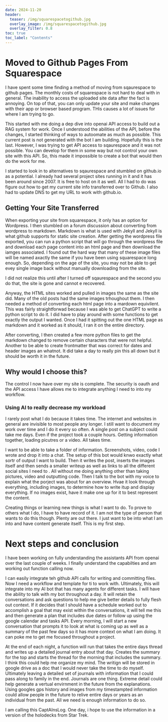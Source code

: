 ```yaml
---
date: 2024-11-20
header:
  teaser: /img/squarespacetogithub.jpg
  overlay_image: /img/squarespacetogithub.jpg
  overlay_filter: 0.8
toc: true
toc_label: "Contents"
--- 
```


# Moved to Github Pages From Squarespace

I have spent some time finding a method of moving from sqaurespace to github pages. The monthly costs of squarespace is not hard to deal with in general. The inability to access the uploaded site data after the fact is annoying. On top of that, you can only update your site and make changes with their app or browser based program. THis causes a lot of issues for where I am trying to go.

This started with me doing a dep dive into openai API access to build out a RAG system for work. Once I understood the abilities of the API, before the changes, I started thinking of ways to autoomate as much as possible. This current post is not generated with the bot I am building. Hopefully this is the last. However, I was trying to get API access to sqaurespace and it was not possible. You can develop for them in some way but not control your own site with this API. So, this made it impossible to create a bot that would then do the work for me. 

I started to look in to alternatives to sqaurespace and stumbled on github.io as a potential. I already had several project sites running in it and it has been around since 2007. It is free to host on it as well. All I had to do was figure out how to get my current site info transferred over to Github. I also had to update DNS to get my URL to work with github.io. 

## Getting Your Site Transferred

When exporting your site from squarespace, it only has an option for Wordpress. I then stumbled on a forum discussion about converting from wordpress to markdown. Markdown is what is used with Jekyll and Jekyll is what github supports for static site creation. After getting the wordpress file exported, you can run a python script that will go through the wordpress file and download each page content into an html page and then download the iamges associated. I found out the hard way that many of these image files will be named axactly the same if you have been using squarespace long enough. So, depending on the age of the site, you may not be able to get evey single image back without manually downloading from the site. 

I did not realize this until after I turned off sqaurespace and the second you do that, the site is gone and cannot e recovered.

Anyway, the HTML sites worked and pulled in images the same as the site did. Many of the old posts had the same images trhoughout them. I then needed a method of converting each html page into a mardown equivilent. This was fairly straightforwad because I was able to get ChatGPT to write a python script to do it. I did have to play around with some functions to get exactly the output I wanted. Once I had it spitting out the one HTML page as markdown and it worked as it should, I ran it on the entire directory. 

After converting, I then created a few more python files to get the markdown changed to remove certain characters that were not helpful. Another to be able to create frontmatter that was correct for dates and header images an whatnot. It did take a day to really pin this all down but it should be worth it in the future.

## Why would I choose this?

The control I now have over my site is complete. The security is oauth and the API access I have allows me to integrate anything I need to into my workflow. 

### Using AI to really decrease my workload

I rarely post what I do because it takes time. The internet and websites in general are invisible to most people any longer. I still want to document my work over time and I do it every so often. A single post on a subject could take me days. Even if the project took a couple hours. Getting information together, loading picutres or a video. All takes time.

I want to be able to take a folder of information. Screenshots, video, code I wrote and drop it into a chat. The setup of this bot would knwo exactly what sortr of output I want to build. Then it writes the post, inserts the images itself and then sends a smaller writeup as well as links to all the different social sites I need to . All without me doing anything other than taking pictures, video and outputting code. Then I talk to the bot with my voice to explain what the porject was about for an overview. Hvae it look through everything, including images, to determine how to write itup and display everything. If no images exist, have it make one up for it to best represent the content.

Creating things or learning new things is what I want to do. To prove to others what I do, I have to have record of it. I am not the type of person that wants to do this though. Plenty are out there. I just want to be into what I am into and have content generate itself. This is my first step.

# Next steps and conclusion

I have been working on fully understanding the assistants API from openai over the last couple of weeks. I finally understand the capabilties and am working out function calling now. 

I can easily integrate teh github API calls for writing and committing files. Now I need a workflow and template for ti to work with. Ultimately, this will integrate into my AI bot that has many agents for different tasks. I will have the ability to talk with my bot throughout a day. It will retain the conversations and ask questions to help me give better details to fully flesh out context.
If it decides that I should have a schedule worked out to accomplish a goal that may exist within the conversations, it will tell me this and then generate a plan that includes due dates or follow up using the google calendar and tasks API. Every morning, I will start a new conversation that prompts it to look at what is coming up as well as a summary of the past few days so it has more context on what I am doing. It can poke me to get me focused throughout a project. 

At the end of each night, a function will run that takes the entire days thread and writes up a detailed journal entry about that day. Creates the summary for the top and starts the thread for the morning that includes the summary. I think this could help me organize my mind. The writign will be stored in google drive as a doc that I would never take the time to do myself. Ultimately leaving a detailed set of journals with information that I could pass along to family in the end. Journals are one thing. Extreme detail could help generate a vertual envirnment in the future from the explanations. Using googles gps history and images from my timestampted information could allow people in the future to relive entire days or years as an individual from the past. All we need is enough information to do so. 

I am calling this CaptAInsLog. One day, i hope to use the information in a version of the holodecks from Star Trek.

